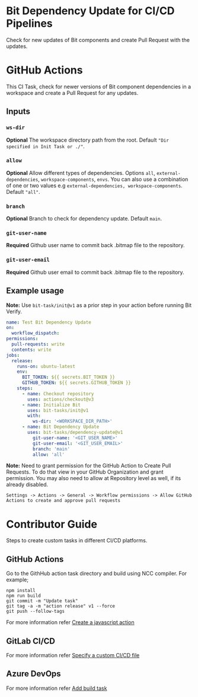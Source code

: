 # Bit Dependency Update for CI/CD Pipelines
Check for new updates of Bit components and create Pull Request with the updates.

# GitHub Actions

This CI Task, check for newer versions of Bit component dependencies in a workspace and create a Pull Request for any updates.

## Inputs

### `ws-dir`

**Optional** The workspace directory path from the root. Default `"Dir specified in Init Task or ./"`.

### `allow`

**Optional** Allow different types of dependencies. Options `all`, `external-dependencies`, `workspace-components`, `envs`. You can also use a combination of one or two values e.g `external-dependencies, workspace-components`. Default `"all"`.

### `branch`

**Optional** Branch to check for dependency update. Default `main`.

### `git-user-name`

**Required** Github user name to commit back .bitmap file to the repository.

### `git-user-email`

**Required** Github user email to commit back .bitmap file to the repository.

## Example usage

**Note:** Use `bit-task/init@v1` as a prior step in your action before running Bit Verify.

```yaml
name: Test Bit Dependency Update
on:
  workflow_dispatch:
permissions:
  pull-requests: write
  contents: write
jobs:
  release:
    runs-on: ubuntu-latest
    env:
      BIT_TOKEN: ${{ secrets.BIT_TOKEN }}
      GITHUB_TOKEN: ${{ secrets.GITHUB_TOKEN }}
    steps:
      - name: Checkout repository
        uses: actions/checkout@v3
      - name: Initialize Bit
        uses: bit-tasks/init@v1
        with:
          ws-dir: '<WORKSPACE_DIR_PATH>'
      - name: Bit Dependency Update
        uses: bit-tasks/dependency-update@v1
          git-user-name: '<GIT_USER_NAME>'
          git-user-email: '<GIT_USER_EMAIL>'
          branch: 'main'
          allow: 'all'
```

**Note:** Need to grant permission for the GitHub Action to Create Pull Requests. 
To do that view in your GitHub Organization and grant permission. You may also need to allow at Repository level as well, if its already disabled.

```
Settings -> Actions -> General -> Workflow permissions -> Allow GitHub Actions to create and approve pull requests
```

# Contributor Guide

Steps to create custom tasks in different CI/CD platforms.

## GitHub Actions

Go to the GithHub action task directory and build using NCC compiler. For example;

```
npm install
npm run build
git commit -m "Update task"
git tag -a -m "action release" v1 --force
git push --follow-tags
```

For more information refer [Create a javascript action](https://docs.github.com/en/actions/creating-actions/creating-a-javascript-action)

## GitLab CI/CD

For more information refer [Specify a custom CI/CD file](https://docs.gitlab.com/ee/ci/pipelines/settings.html#specify-a-custom-cicd-configuration-file)

## Azure DevOps

For more information refer [Add build task](https://learn.microsoft.com/en-us/azure/devops/extend/develop/add-build-task?view=azure-devops)

